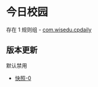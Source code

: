 # 今日校园

存在 1 规则组 - [com.wisedu.cpdaily](/src/apps/com.wisedu.cpdaily.ts)

## 版本更新

默认禁用

- [快照-0](https://i.gkd.li/import/13643565)
